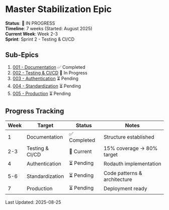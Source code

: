 # Master Stabilization Epic

**Status**: 🔄 IN PROGRESS  
**Timeline**: 7 weeks (Started: August 2025)  
**Current Week**: Week 2-3  
**Sprint**: Sprint 2 - Testing & CI/CD

## Sub-Epics

1. [001 - Documentation](./001-documentation/) ✅ Completed
2. [002 - Testing & CI/CD](./002-testing-cicd/) 🔄 In Progress
3. [003 - Authentication](./003-authentication/) ⏳ Pending
4. [004 - Standardization](./004-standardization/) ⏳ Pending
5. [005 - Production](./005-production/) ⏳ Pending

## Progress Tracking

| Week | Target | Status | Notes |
|------|--------|--------|-------|
| 1 | Documentation | ✅ Completed | Structure established |
| 2-3 | Testing & CI/CD | 🔄 Current | 15% coverage → 80% target |
| 4 | Authentication | ⏳ Pending | Rodauth implementation |
| 5-6 | Standardization | ⏳ Pending | Code patterns & architecture |
| 7 | Production | ⏳ Pending | Deployment ready |

Last Updated: 2025-08-25
